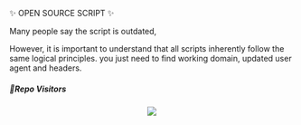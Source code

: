 ✨ OPEN SOURCE SCRIPT ✨

Many people say the script is outdated,

However, it is important to understand that all scripts inherently follow the same logical principles. you just need to find working domain, updated user agent and headers.










##### 👀Repo Visitors

<p align="center"> 
<img src="https://profile-counter.glitch.me/Open-Source/count.svg"/>
</p>
